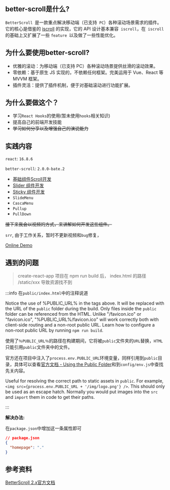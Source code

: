 ## better-scroll是什么?

`BetterScroll `是一款重点解决移动端（已支持` PC`）各种滚动场景需求的插件。它的核心是借鉴的 [iscroll](https://github.com/cubiq/iscroll) 的实现，它的 API 设计基本兼容` iscroll`，在` iscroll` 的基础上又扩展了一些 `feature `以及做了一些性能优化。

## 为什么要使用better-scroll?

- 优雅的滚动：为移动端（已支持 PC）各种滚动场景提供丝滑的滚动效果。
- 零依赖：基于原生 JS 实现的，不依赖任何框架。完美运用于 Vue、React 等 MVVM 框架。
- 插件灵活：提供了插件机制，便于对基础滚动进行功能扩展。

## 为什么要做这个？

- 学习`React Hooks`的使用(暂未使用`hooks`相关知识)
- 提高自己的前端开发技能
- ~~学习如何分享以及增强自己的演说能力~~

## 实践内容

`react`: `16.8.6`

`better-scroll`: `2.0.0-bate.2`

- [基础组件Scroll开发](./scroll.md)
- [Slider 组件开发](./slider.md) 
- [Sticky 组件开发](./sticky.md)
- `SlideMenu`
- `CascaMenu`
- `Pullup`
- `PullDown`

~~接下来我会以视频的方式，来讲解如何开发这些组件。~~

`srr`, 由于工作关系，暂时不更新视频和`bug`修复，

[Online Demo](https://rain120.github.io/better-scroll-for-react-usage/dist/#/)

## 遇到的问题

> create-react-app 项目在 npm run build 后， index.html 的路径 /static/xxx 导致资源找不到

:::info
在`public/index.html`中的注释说道

Notice the use of %PUBLIC_URL% in the tags above. It will be replaced with the URL of the `public` folder during the build. Only files inside the `public` folder can be referenced from the HTML. Unlike "/favicon.ico" or "favicon.ico", "%PUBLIC_URL%/favicon.ico" will work correctly both with client-side routing and a non-root public URL. Learn how to configure a non-root public URL by running `npm run build`.

使用了`％PUBLIC_URL％`的路径在构建期间，它将被`public`文件夹的`URL`替换，`HTML`只能引用`public`文件夹中的文件。

官方还在项目中注入了`process.env.PUBLIC_URL`环境变量，同样引用到`public`目录，具体可以查看[官方文档 - Using the Public Folder](https://create-react-app.dev/docs/using-the-public-folder)和到`config/env.js`中查找先关内容。

Useful for resolving the correct path to static assets in `public`. For example, `<img src={process.env.PUBLIC_URL + '/img/logo.png'} />`. This should only be used as an escape hatch. Normally you would put images into the `src` and `import` them in code to get their paths.

:::

**解决办法:**

在`package.json`中增加这一条属性即可

```json
// package.json
{
  "homepage": "."
}
```

## 参考资料

[BetterScroll 2.x官方文档](https://better-scroll.github.io/docs/en-US/)

